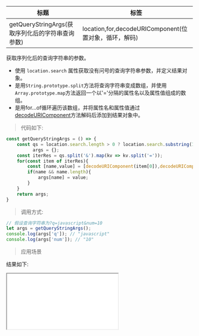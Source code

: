| 标题                               | 标签                                    |
| ---------------------------------- | --------------------------------------- |
| getQueryStringArgs(获取序列化后的字符串查询参数) | location,for,decodeURIComponent(位置对象，循环，解码) |

获取序列化后的查询字符串的参数。

- 使用 `location.search` 属性获取没有问号的查询字符串参数，并定义结果对象。
- 是用`String.prototype.split`方法将查询字符串变成数组，并使用`Array.prototype.map`方法返回一个以'='分隔的属性名以及属性值组成的数组。
- 是用for...of循环遍历该数组，并将属性名和属性值通过[decodeURIComponent]()方法解码后添加到结果对象中。

> 代码如下:

```js
const getQueryStringArgs = () => {
    const qs = location.search.length > 0 ? location.search.substring(1) : '',
          args = {};
    const iterRes = qs.split('&').map(kv => kv.split('='));
    for(const item of iterRes){
        const [name,value] = [decodeURIComponent(item[0]),decodeURIComponent(item[1])];
        if(name && name.length){
            args[name] = value;
        }
    }
    return args;
}
```

> 调用方式:

```js
// 假设查询字符串为?q=javascript&num=10
let args = getQueryStringArgs();
console.log(args['q']); // "javascript"
console.log(args['num']); // "10"
```

> 应用场景

<div class="code-editor" data-url="codes/javascript/html/getQueryStringArgs.html" data-language="html"></div>

结果如下:

<iframe src="codes/javascript/html/getQueryStringArgs.html"></iframe>
